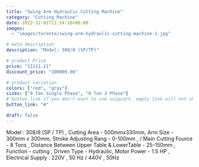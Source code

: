 ```yaml
---
title: "Swing Arm Hydraulic Cutting Machine"
category: "Cutting Machine"
date: 2022-12-01T11:24:18+06:00
images:
  - "images/torento/swing-arm-hydraulic-cutting-machine-1.jpg"

# meta description
description: "Model: 308/8 (SP/TP)"

# product Price
price: "11111.11"
discount_price: "100000.00"

# product variation
colors: ["red", "gray"]
sizes: ["8 Ton Single Phase", "8 Ton 3 Phase"]
# button link if you don't want to use snipcart. empty link will not show button
button_link: "#"

draft: false
---
```


Model : 308/8 (SP / TP) , Cutting Area - 500mmx330mm, Arm Size - 300mm x 300mm, Stroke Adjusting Rang - 0-100mm , / Main Cutting Fource - 8 Tons , Distance Between Upper Table & LowerTable - 25-150mm , Function - cutting , Driven Type - Hydraulic, Motor Power - 1.5 HP , Electrical Supply : 220V , 50 Hz / 440V , 50Hz
